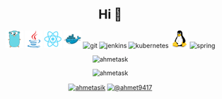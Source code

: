 <h1 align="center">Hi 👋 </h1>
<p align="center">
  <img src="https://raw.githubusercontent.com/devicons/devicon/master/icons/go/go-original.svg" alt="go" width="40" height="40"/>
  <img src="https://raw.githubusercontent.com/devicons/devicon/master/icons/java/java-original.svg" alt="java" width="40" height="40"/>
  <img src="https://raw.githubusercontent.com/devicons/devicon/master/icons/react/react-original.svg" alt="react" width="40" height="40"/>
  <img src="https://raw.githubusercontent.com/devicons/devicon/master/icons/docker/docker-original.svg" alt="docker" width="40" height="40"/>
  <img src="https://www.vectorlogo.zone/logos/git-scm/git-scm-icon.svg" alt="git" width="40" height="40"/>
  <img src="https://www.vectorlogo.zone/logos/jenkins/jenkins-icon.svg" alt="jenkins" width="40" height="40"/>
  <img src="https://www.vectorlogo.zone/logos/kubernetes/kubernetes-icon.svg" alt="kubernetes" width="40" height="40"/>
  <img src="https://raw.githubusercontent.com/devicons/devicon/master/icons/linux/linux-original.svg" alt="linux" width="40" height="40"/>
  <img src="https://www.vectorlogo.zone/logos/springio/springio-icon.svg" alt="spring" width="40" height="40"/>
</p>
<p align="center">
  <img src="https://github-readme-stats.vercel.app/api/top-langs/?username=ahmetask&layout=compact&hide=html" alt="ahmetask" />
</p>
<p align="center">
  <img src="https://github-readme-stats.vercel.app/api?username=ahmetask&show_icons=true&hide_rank=true" alt="ahmetask" />
</p>
<p align="center">
<a href="https://www.linkedin.com/in/ahmetasik/" target="blank"><img align="center" src="https://cdn.jsdelivr.net/npm/simple-icons@3.0.1/icons/linkedin.svg" alt="ahmetasik" height="30" width="30" /></a>
<a href="https://medium.com/@ahmet9417" target="blank"><img align="center" src="https://cdn.jsdelivr.net/npm/simple-icons@3.0.1/icons/medium.svg" alt="@ahmet9417" height="30" width="30" /></a>
</p>
